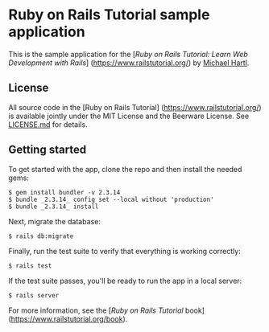 
# Ruby on Rails Tutorial sample application
This is the sample application for the
[*Ruby on Rails Tutorial:
Learn Web Development with Rails*]
(https://www.railstutorial.org/)
by [Michael Hartl](https://www.michaelhartl.com/).
## License
All source code in the [Ruby on Rails Tutorial]
(https://www.railstutorial.org/)
is available jointly under the MIT License and the Beerware
License. See
[LICENSE.md](LICENSE.md) for details.
## Getting started
To get started with the app, clone the repo and then install
the needed gems:
```
$ gem install bundler -v 2.3.14
$ bundle _2.3.14_ config set --local without 'production'
$ bundle _2.3.14_ install
```
Next, migrate the database:
```
$ rails db:migrate
```
Finally, run the test suite to verify that everything is
working correctly:
```
$ rails test
```
If the test suite passes, you'll be ready to run the app in a
local server:
```
$ rails server
```
For more information, see the
[*Ruby on Rails Tutorial* book]
(https://www.railstutorial.org/book).
